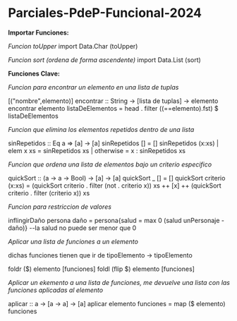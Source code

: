 # Parciales-PdeP-Funcional-2024

**Importar Funciones:**

*Funcion toUpper*
import Data.Char (toUpper)

*Funcion sort (ordena de forma ascendente)* 
import Data.List (sort)

**Funciones Clave:**

*Funcion para encontrar un elemento en una lista de tuplas*

[("nombre",elemento)]
encontrar :: String -> [lista de tuplas] -> elemento
encontrar elemento listaDeElementos = head . filter ((==elemento).fst) $ listaDeElementos

*Funcion que elimina los elementos repetidos dentro de una lista*

sinRepetidos :: Eq a => [a] -> [a]
sinRepetidos [] = []
sinRepetidos (x:xs)
    | elem x xs = sinRepetidos xs
    | otherwise = x : sinRepetidos xs

*Funcion que ordena una lista de elementos bajo un criterio especifico*

quickSort :: (a -> a -> Bool) -> [a] -> [a]
quickSort _ [] = []
quickSort criterio (x:xs) = (quickSort criterio . filter (not . criterio x)) xs ++ [x] ++ (quickSort criterio . filter (criterio x)) xs

*Funcion para restriccion de valores*

inflingirDaño persona daño = persona{salud = max 0 (salud unPersonaje - daño)} --la salud no puede ser menor que 0

*Aplicar una lista de funciones a un elemento*

dichas funciones tienen que ir de tipoElemento -> tipoElemento

foldr ($) elemento [funciones]
foldl (flip $) elemento [funciones]

*Aplicar un ekemento a una lista de funciones, me devuelve una lista con las funciones aplicadas al elemento*

aplicar :: a -> [a -> a] -> [a]
aplicar elemento funciones = map ($ elemento) funciones